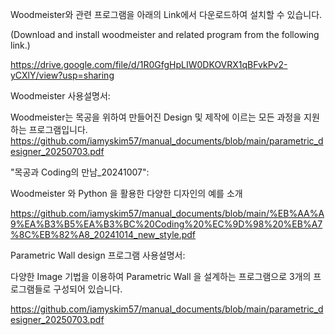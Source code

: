 Woodmeister와 관련 프로그램을 아래의 Link에서 다운로드하여 설치할 수 있습니다.

(Download and install woodmeister and related program from the following link.)

https://drive.google.com/file/d/1R0GfgHpLIW0DKOVRX1qBFvkPv2-yCXlY/view?usp=sharing

Woodmeister 사용설명서:

Woodmeister는 목공을 위하여 만들어진 Design 및 제작에 이르는 모든 과정을 지원하는 프로그램입니다.
    https://github.com/iamyskim57/manual_documents/blob/main/parametric_designer_20250703.pdf
    
"목공과 Coding의 만남_20241007":

   Woodmeister 와 Python 을 활용한 다양한 디자인의 예를 소개   

https://github.com/iamyskim57/manual_documents/blob/main/%EB%AA%A9%EA%B3%B5%EA%B3%BC%20Coding%20%EC%9D%98%20%EB%A7%8C%EB%82%A8_20241014_new_style.pdf

Parametric Wall design 프로그램 사용설명서:

다양한 Image 기법을 이용하여 Parametric Wall 을 설계하는 프로그램으로 3개의 프로그램들로 구성되어 있습니다.

https://github.com/iamyskim57/manual_documents/blob/main/parametric_designer_20250703.pdf


